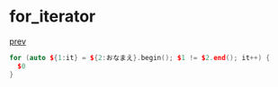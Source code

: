 ﻿# for_iterator
[prev](..\index.md)
```cpp
for (auto ${1:it} = ${2:おなまえ}.begin(); $1 != $2.end(); it++) {
  $0
}
```
